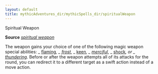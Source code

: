 ```yaml
---
layout: default
title: mythicAdventures_dir/mythicSpells_dir/spiritualWeapon
---
```

Spiritual Weapon

**Source** [_spiritual weapon_](spells_dir/spiritualWeapon#_spiritual-weapon)

The weapon gains your choice of one of the following magic weapon special abilities: _ [flaming](magicItems_dir/weapons#_weapons-flaming)_, _ [frost](magicItems_dir/weapons#_weapons-frost)_, _ [keen](magicItems_dir/weapons#_weapons-keen)_, _ [merciful](magicItems_dir/weapons#_weapons-merciful)_, _ [shock](magicItems_dir/weapons#_weapons-shock)_, or _ [thundering](magicItems_dir/weapons#_thundering)_. Before or after the weapon attempts all of its attacks for the round, you can redirect it to a different target as a swift action instead of a move action.

